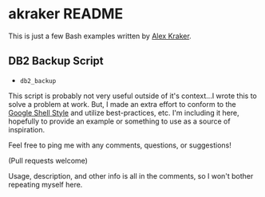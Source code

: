 # akraker README

This is just a few Bash examples written by 
[Alex Kraker](https://github.com/kraker).

## DB2 Backup Script

* `db2_backup`

This script is probably not very useful outside of it's context...I wrote this
to solve a problem at work. But, I made an extra effort to conform to the 
[Google Shell Style](https://google.github.io/styleguide/shellguide.html) and 
utilize best-practices, etc. I'm including it here, hopefully to provide an 
example or something to use as a source of inspiration.

Feel free to ping me with any comments, questions, or suggestions!

(Pull requests welcome)

Usage, description, and other info is all in the comments, so I won't bother
repeating myself here.
